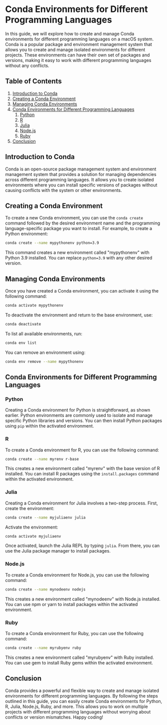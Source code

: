 # Conda Environments for Different Programming Languages

In this guide, we will explore how to create and manage Conda environments for different programming languages on a macOS system. Conda is a popular package and environment management system that allows you to create and manage isolated environments for different projects. These environments can have their own set of packages and versions, making it easy to work with different programming languages without any conflicts.

## Table of Contents
1. [Introduction to Conda](#introduction-to-conda)
2. [Creating a Conda Environment](#creating-a-conda-environment)
3. [Managing Conda Environments](#managing-conda-environments)
4. [Conda Environments for Different Programming Languages](#conda-environments-for-different-programming-languages)
	1. [Python](#python)
	2. [R](#r)
	3. [Julia](#julia)
	4. [Node.js](#nodejs)
	5. [Ruby](#ruby)
5. [Conclusion](#conclusion)

## Introduction to Conda

Conda is an open-source package management system and environment management system that provides a solution for managing dependencies across different programming languages. It allows you to create isolated environments where you can install specific versions of packages without causing conflicts with the system or other environments.

## Creating a Conda Environment

To create a new Conda environment, you can use the `conda create` command followed by the desired environment name and the programming language-specific package you want to install. For example, to create a Python environment:

```bash
conda create --name mypythonenv python=3.9
```

This command creates a new environment called "mypythonenv" with Python 3.9 installed. You can replace `python=3.9` with any other desired version.

## Managing Conda Environments

Once you have created a Conda environment, you can activate it using the following command:

```bash
conda activate mypythonenv
```

To deactivate the environment and return to the base environment, use:

```bash
conda deactivate
```

To list all available environments, run:

```bash
conda env list
```

You can remove an environment using:

```bash
conda env remove --name mypythonenv
```

## Conda Environments for Different Programming Languages

### Python

Creating a Conda environment for Python is straightforward, as shown earlier. Python environments are commonly used to isolate and manage specific Python libraries and versions. You can then install Python packages using `pip` within the activated environment.

### R

To create a Conda environment for R, you can use the following command:

```bash
conda create --name myrenv r-base
```

This creates a new environment called "myrenv" with the base version of R installed. You can install R packages using the `install.packages` command within the activated environment.

### Julia

Creating a Conda environment for Julia involves a two-step process. First, create the environment:

```bash
conda create --name myjuliaenv julia
```

Activate the environment:

```bash
conda activate myjuliaenv
```

Once activated, launch the Julia REPL by typing `julia`. From there, you can use the Julia package manager to install packages.

### Node.js

To create a Conda environment for Node.js, you can use the following command:

```bash
conda create --name mynodeenv nodejs
```

This creates a new environment called "mynodeenv" with Node.js installed. You can use npm or yarn to install packages within the activated environment.

### Ruby

To create a Conda environment for Ruby, you can use the following command:

```bash
conda create --name myrubyenv ruby
```

This creates a new environment called "myrubyenv" with Ruby installed. You can use gem to install Ruby gems within the activated environment.

## Conclusion

Conda provides a powerful and flexible way to create and manage isolated environments for different programming languages. By following the steps outlined in this guide, you can easily create Conda environments for Python, R, Julia, Node.js, Ruby, and more. This allows you to work on multiple projects with different programming languages without worrying about conflicts or version mismatches. Happy coding!